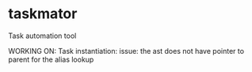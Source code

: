 taskmator
=========

Task automation tool


WORKING ON:
    Task instantiation:
        issue: the ast does not have pointer to parent for the alias lookup